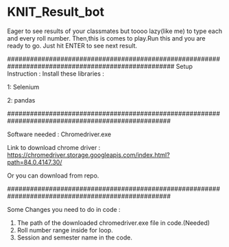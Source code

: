 # KNIT_Result_bot
Eager to see results of your classmates but toooo lazy(like me) to type each and every roll number. Then,this is comes to play.Run this and you are ready to go. Just hit ENTER to see next result. 

####################################################################################################
Setup Instruction :
Install these libraries :

1: Selenium

2: pandas


###################################################################################################


Software needed :
Chromedriver.exe 

Link to download chrome driver : https://chromedriver.storage.googleapis.com/index.html?path=84.0.4147.30/

Or you can download from repo.


###################################################################################################


Some Changes you need to do in code :
1. The path of the downloaded chromedriver.exe file in code.(Needed)
2. Roll number range inside for loop.
3. Session and semester name in the code.
